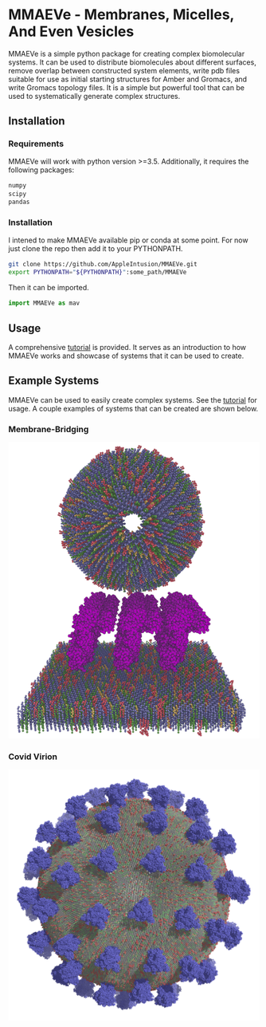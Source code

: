 # MMAEVe - Membranes, Micelles, And Even Vesicles

MMAEVe is a simple python package for creating complex biomolecular systems. It can be used to distribute biomolecules about different surfaces, remove overlap between constructed system elements, write pdb files suitable for use as initial starting structures for Amber and Gromacs, and write Gromacs topology files. It is a simple but powerful tool that can be used to systematically generate complex structures.

## Installation

### Requirements

MMAEVe will work with python version >=3.5. Additionally, it requires the following packages:

```bash
numpy
scipy
pandas
```

### Installation

I intened to make MMAEVe available pip or conda at some point. For now just clone the repo then add it to your PYTHONPATH.

```bash
git clone https://github.com/AppleIntusion/MMAEVe.git
export PYTHONPATH="${PYTHONPATH}":some_path/MMAEVe
```

Then it can be imported.

```python
import MMAEVe as mav
```

## Usage

A comprehensive [tutorial](tutorial/README.md) is provided. It serves as an introduction to how MMAEVe works and showcase of systems that it can be used to create.

## Example Systems

MMAEVe can be used to easily create complex systems. See the [tutorial](tutorial/README.md) for usage. A couple examples of systems that can be created are shown below.

### Membrane-Bridging
![](tutorial/images/vesicle_bi_a2t.png)

### Covid Virion
![](tutorial/images/covid_virion.png)
